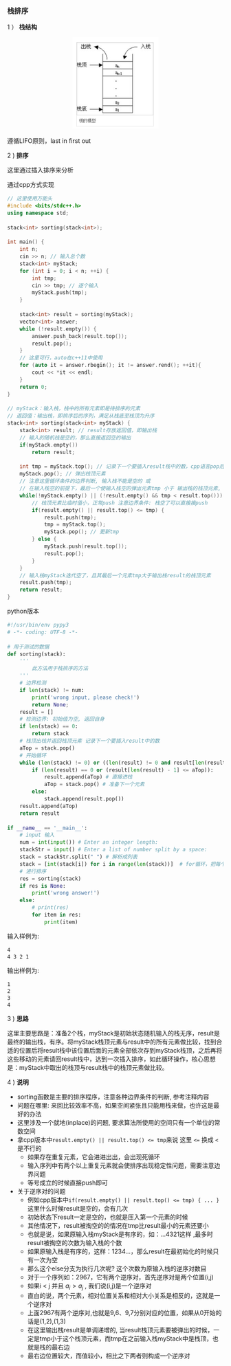 ### 栈排序

1 ） **栈结构**

<div align=center>
    <img width='200' src='./screenshot/3.png' />
</div>

遵循LIFO原则，last in first out

2 ) **排序**

这里通过插入排序来分析

通过cpp方式实现

```cpp
// 这里使用万能头
#include <bits/stdc++.h>
using namespace std;

stack<int> sorting(stack<int>);

int main() {
    int n;
    cin >> n; // 输入总个数
    stack<int> myStack;
    for (int i = 0; i < n; ++i) {
        int tmp;
        cin >> tmp; // 逐个输入
        myStack.push(tmp);
    }

    stack<int> result = sorting(myStack);
    vector<int> answer;
    while (!result.empty()) {
        answer.push_back(result.top());
        result.pop();
    }
    // 这里可行，auto在c++11中使用
    for (auto it = answer.rbegin(); it != answer.rend(); ++it){
        cout << *it << endl;
    }
    return 0;
}

// myStack：输入栈，栈中的所有元素即是待排序的元素
// 返回值：输出栈，即排序后的序列，满足从栈底至栈顶为升序
stack<int> sorting(stack<int> myStack) {
    stack<int> result; // result存放返回值，即输出栈
    // 输入的随机栈是空的，那么直接返回空的输出
    if(myStack.empty())
        return result;

    int tmp = myStack.top(); // 记录下一个要插入result栈中的数，cpp语言pop后不会返回，通过pop获取栈顶元素
    myStack.pop(); // 弹出栈顶元素
    // 注意这里循环条件的边界判断, 输入栈不能是空的 或 
    // 在输入栈空的前提下，最后一个使输入栈空的弹出元素tmp 小于 输出栈的栈顶元素, 最后一次满足循环条件
    while(!myStack.empty() || (!result.empty() && tmp < result.top())) {
        // 栈顶元素比临时值小，正常push 注意边界条件: 栈空了可以直接接push
        if(result.empty() || result.top() <= tmp) {
            result.push(tmp);
            tmp = myStack.top();
            myStack.pop(); // 更新tmp
        } else {
            myStack.push(result.top());
            result.pop();
        }
    }
    // 输入栈myStack迭代空了，且其最后一个元素tmp大于输出栈result的栈顶元素
    result.push(tmp);
    return result;
}
```

python版本

```python
#!/usr/bin/env pypy3
# -*- coding: UTF-8 -*-

# 用于测试的数据
def sorting(stack):
    '''
        此方法用于栈排序的方法
    '''
    # 边界检测
    if len(stack) != num:
        print('wrong input, please check!')
        return None;
    result = []
    # 检测边界: 初始值为空, 返回自身
    if len(stack) == 0:
        return stack
    # 栈顶出栈并返回栈顶元素 记录下一个要插入result中的数
    aTop = stack.pop()
    # 开始循环
    while (len(stack) != 0) or ((len(result) != 0 and result[len(result) - 1] > aTop)):
        if (len(result) == 0 or (result[len(result) - 1] <= aTop)):
            result.append(aTop) # 直接进栈
            aTop = stack.pop() # 准备下一个元素
        else:
            stack.append(result.pop())
    result.append(aTop)
    return result

if __name__ == '__main__':
    # input 输入
    num = int(input()) # Enter an integer length: 
    stackStr = input() # Enter a list of number split by a space: 
    stack = stackStr.split(" ") # 解析成列表
    stack = [int(stack[i]) for i in range(len(stack))]  # for循环，把每个字符转成int值
    # 进行排序
    res = sorting(stack)
    if res is None:
        print('wrong answer!')
    else:
        # print(res)
        for item in res:
            print(item)
```

输入样例为:

```shell
4
4 3 2 1
```

输出样例为:

```shell
1
2
3
4
```

3 ) **思路**

这里主要思路是：准备2个栈，myStack是初始状态随机输入的栈无序，result是最终的输出栈，有序。将myStack栈顶元素与result中的所有元素做比较，找到合适的位置后将result栈中该位置后面的元素全部依次存到myStack栈顶，之后再将这些移动的元素请回result栈中，达到一次插入排序，如此循环操作，核心思想是：myStack中取出的栈顶与result栈中的栈顶元素做比较。

4 ) **说明**

- sorting函数是主要的排序程序，注意各种边界条件的判断, 参考注释内容
- 问题在哪里: 来回比较效率不高，如果空间紧张且只能用栈来做，也许这是最好的办法
- 这里涉及一个就地(inplace)的问题, 要求算法所使用的空间只有一个单位的常数空间
- 拿cpp版本中`result.empty() || result.top() <= tmp`来说 这里 `<=` 换成 `<` 是不行的
    * 如果存在重复元素，它会进进出出，会出现死循环
    * 输入序列中有两个以上重复元素就会使排序出现稳定性问题，需要注意边界问题
    * 等号成立的时候直接push即可
- 关于逆序对的问题
    * 例如cpp版本中`if(result.empty() || result.top() <= tmp) { ... }` 这里什么时候result是空的，会有几次
    * 初始状态下result一定是空的，也就是压入第一个元素的时候
    * 其他情况下，result被掏空的的情况在tmp比result最小的元素还要小
    * 也就是说，如果原输入栈myStack是有序的，如：...4321这样 ,最多时result被掏空的次数为输入栈的个数
    * 如果原输入栈是有序的，这样：1234...，那么result在最初始化的时候只有一次为空
    * 那么这个else分支为执行几次呢? 这个次数为原输入栈的逆序对数目
    * 对于一个序列如：2967，它有两个逆序对，首先逆序对是两个位置(i,j)
    * 如果i < j 并且 $a_i > a_j$ , 我们说(i,j)是一个逆序对
    * 直白的说，两个元素，相对位置关系和相对大小关系是相反的，这就是一个逆序对
    * 上面2967有两个逆序对,也就是9,6、9,7分别对应的位置，如果从0开始的话是(1,2),(1,3)
    * 在这里输出栈result是单调递增的, 当result栈顶元素要被弹出的时候，一定是tmp小于这个栈顶元素，而tmp在之前输入栈myStack中是栈顶，也就是栈的最右边
    * 最右边位置较大，而值较小，相比之下两者则构成一个逆序对